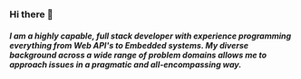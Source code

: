 ### Hi there 👋
##### I am a highly capable, full stack developer with experience programming everything from Web API's to Embedded systems. My diverse background across a wide range of problem domains allows me to approach issues in a pragmatic and all-encompassing way.
